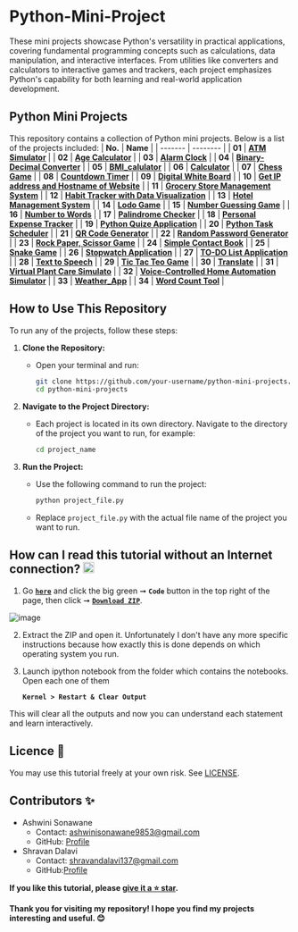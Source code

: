 # Python-Mini-Project
These mini projects showcase Python's versatility in practical applications, covering fundamental programming concepts such as calculations, data manipulation, and interactive interfaces. From utilities like converters and calculators to interactive games and trackers, each project emphasizes Python's capability for both learning and real-world application development.

## Python Mini Projects

This repository contains a collection of Python mini projects. Below is a list of the projects included:
| **No.** | **Name** | 
| ------- | -------- | 
|  **01** | **[ATM Simulator](https://github.com/SonawaneAshwini/Simple-Python-Mini-Projects/tree/main/ATM%20Simulator)** |
|	**02** | **[Age Calculator](https://github.com/SonawaneAshwini/Simple-Python-Mini-Projects/tree/main/Age%20Calculator)** |
|	**03** | **[Alarm Clock](https://github.com/SonawaneAshwini/Simple-Python-Mini-Projects/tree/main/Alarm%20Clock)** |
|  **04** | **[Binary-Decimal Converter](https://github.com/SonawaneAshwini/Simple-Python-Mini-Projects/tree/main/Binary-Decimal%20Converter)** |
|  **05** | **[BMI_calulator](https://github.com/SonawaneAshwini/Simple-Python-Mini-Projects/tree/main/BMI_calulator)** |
|  **06** | **[Calculator](https://github.com/SonawaneAshwini/Simple-Python-Mini-Projects/tree/main/Calculator)** |
|  **07** | **[Chess Game](https://github.com/SonawaneAshwini/Simple-Python-Mini-Projects/tree/main/Chess%20Game)** |
|  **08** | **[Countdown Timer](https://github.com/SonawaneAshwini/Simple-Python-Mini-Projects/tree/main/Countdown%20timer)** |
|  **09** | **[Digital White Board](https://github.com/SonawaneAshwini/Simple-Python-Mini-Projects/tree/main/Digital%20White%20Board)** |
|  **10** | **[Get IP address and Hostname of Website](https://github.com/SonawaneAshwini/Simple-Python-Mini-Projects/tree/main/Get%20IP%20address%20and%20Hostname%20of%20Website)** |
|  **11** | **[Grocery Store Management System](https://github.com/SonawaneAshwini/Simple-Python-Mini-Projects/tree/main/Grocery%20Store%20Management%20System)** |
|  **12** | **[Habit Tracker with Data Visualization](https://github.com/SonawaneAshwini/Simple-Python-Mini-Projects/tree/main/Habit%20Tracker%20with%20Data%20Visualization)** |
|  **13** | **[Hotel Management System](https://github.com/SonawaneAshwini/Simple-Python-Mini-Projects/tree/main/Hotel%20Management%20System)** |
|  **14** | **[Lodo Game](https://github.com/SonawaneAshwini/Simple-Python-Mini-Projects/tree/main/Ludo%20Game)** |
|  **15** | **[Number Guessing Game](https://github.com/SonawaneAshwini/Simple-Python-Mini-Projects/tree/main/Number%20Guessing%20Game)** |
|  **16** | **[Number to Words](https://github.com/SonawaneAshwini/Simple-Python-Mini-Projects/tree/main/Number%20to%20Words)** |
|  **17** | **[Palindrome Checker](https://github.com/SonawaneAshwini/Simple-Python-Mini-Projects/tree/main/Palindrome%20Checker)** |
|  **18** | **[Personal Expense Tracker](https://github.com/SonawaneAshwini/Simple-Python-Mini-Projects/tree/main/Personal%20Expense%20Tracker)** |
|  **19** | **[Python Quize Application](https://github.com/SonawaneAshwini/Simple-Python-Mini-Projects/tree/main/Python%20Quiz%20Application)** |
|  **20** | **[Python Task Scheduler](https://github.com/SonawaneAshwini/Simple-Python-Mini-Projects/tree/main/Python%20Task%20Scheduler)** |
|  **21** | **[QR Code Generator](https://github.com/SonawaneAshwini/Simple-Python-Mini-Projects/tree/main/QR%20Code%20Generator)** |
|  **22** | **[Random Password Generator](https://github.com/SonawaneAshwini/Simple-Python-Mini-Projects/tree/main/Random%20Password%20Generator)** |
|  **23** | **[Rock Paper, Scissor Game](https://github.com/SonawaneAshwini/Simple-Python-Mini-Projects/tree/main/Rock%2C%20Paper%2C%20Scissors%20Game)** |
|  **24** | **[Simple Contact Book](https://github.com/SonawaneAshwini/Simple-Python-Mini-Projects/tree/main/Simple%20Contact%20Book)** |
|  **25** | **[Snake Game](https://github.com/SonawaneAshwini/Simple-Python-Mini-Projects/tree/main/Snake%20Game)** |
|  **26** | **[Stopwatch Application](https://github.com/SonawaneAshwini/Simple-Python-Mini-Projects/tree/main/Stopwatch%20Application)** |
|  **27** | **[TO-DO List Application](https://github.com/SonawaneAshwini/Simple-Python-Mini-Projects/tree/main/TO-DO%20List%20Application)** |
|  **28** | **[Text to Speech](https://github.com/SonawaneAshwini/Simple-Python-Mini-Projects/tree/main/Text%20to%20Speech)** |
|  **29** | **[Tic Tac Teo Game](https://github.com/SonawaneAshwini/Simple-Python-Mini-Projects/tree/main/Tic-Tac-Toe%20Game)** |
|  **30** | **[Translate](https://github.com/SonawaneAshwini/Simple-Python-Mini-Projects/tree/main/Translate)** |
|  **31** | **[Virtual Plant Care Simulato](https://github.com/SonawaneAshwini/Simple-Python-Mini-Projects/tree/main/Virtual%20Plant%20Care%20Simulato)** |
|  **32** | **[Voice-Controlled Home Automation Simulator](https://github.com/SonawaneAshwini/Simple-Python-Mini-Projects/tree/main/Voice-Controlled%20Home%20Automation%20Simulator)** |
|  **33** | **[Weather_App](https://github.com/SonawaneAshwini/Simple-Python-Mini-Projects/tree/main/Weather_app)** |
|  **34** | **[Word Count Tool](https://github.com/SonawaneAshwini/Simple-Python-Mini-Projects/tree/main/Word%20Count%20Tool)** |

## How to Use This Repository

To run any of the projects, follow these steps:

1. **Clone the Repository:**
   - Open your terminal and run:
     ```sh
     git clone https://github.com/your-username/python-mini-projects.git
     cd python-mini-projects
     ```

2. **Navigate to the Project Directory:**
   - Each project is located in its own directory. Navigate to the directory of the project you want to run, for example:
     ```sh
     cd project_name

     ```

3. **Run the Project:**
   - Use the following command to run the project:
     ```sh
     python project_file.py
     ```
   - Replace `project_file.py` with the actual file name of the project you want to run.

## How can I read this tutorial without an Internet connection? <img alt="GIF" src="https://github.com/TheDudeThatCode/TheDudeThatCode/blob/master/Assets/hmm.gif" width="20" />

1. Go [**`here`**](https://github.com/SonawaneAshwini/Simple-Python-Mini-Projects) and click the big green ➞  **`Code`** button in the top right of the page, then click ➞ [**`Download ZIP`**](https://github.com/SonawaneAshwini/Simple-Python-Mini-Projects/archive/refs/heads/main.zip).

  ![image](https://github.com/SonawaneAshwini/Simple-Python-Mini-Projects/assets/172588428/9d3dfb79-474e-4a0a-af5b-1e3ff3a784ef)



2. Extract the ZIP and open it. Unfortunately I don't have any more specific instructions because how exactly this is done depends on which operating system you run.
    
3. Launch ipython notebook from the folder which contains the notebooks. Open each one of them
  
    **`Kernel > Restart & Clear Output`**
    
This will clear all the outputs and now you can understand each statement and learn interactively.

## Licence 📜

You may use this tutorial freely at your own risk. See [LICENSE](https://github.com/SonawaneAshwini/Simple-Python-Mini-Projects/blob/main/LICENSE).


## Contributors ✨
- Ashwini Sonawane
  - Contact: ashwinisonawane9853@gmail.com
  - GitHub: [Profile](https://github.com/SonawaneAshwini)
- Shravan Dalavi
  - Contact: shravandalavi137@gmail.com
  - GitHub:[Profile]( https://github.com/ShravanDalavi)



**If you like this tutorial, please [give it a ⭐ star](https://github.com/SonawaneAshwini/Simple-Python-Mini-Projects).**

**Thank you for visiting my repository! I hope you find my projects interesting and useful. 😊**




